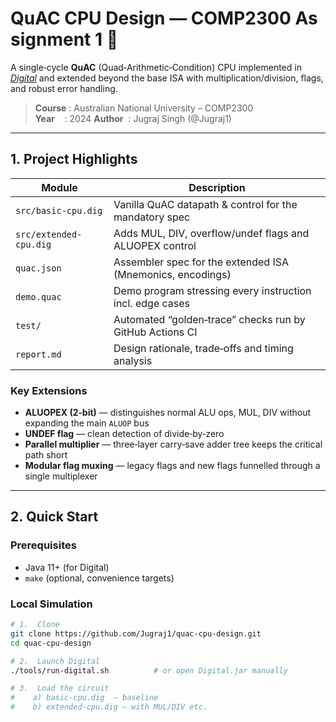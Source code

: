 # QuAC CPU Design — COMP2300 Assignment 1 🚀

A single‑cycle **QuAC** (Quad‑Arithmetic‑Condition) CPU implemented in [*Digital*](https://github.com/hneemann/Digital) and extended beyond the base ISA with multiplication/division, flags, and robust error handling.

> **Course** : Australian National University – COMP2300  
> **Year**    : 2024 
> **Author**  : Jugraj Singh (@Jugraj1)

---

## 1. Project Highlights

| Module | Description |
|--------|-------------|
| `src/basic-cpu.dig` | Vanilla QuAC datapath & control for the mandatory spec |
| `src/extended-cpu.dig` | Adds MUL, DIV, overflow/undef flags and ALUOPEX control |
| `quac.json` | Assembler spec for the extended ISA (Mnemonics, encodings) |
| `demo.quac` | Demo program stressing every instruction incl. edge cases |
| `test/` | Automated “golden‑trace” checks run by GitHub Actions CI |
| `report.md` | Design rationale, trade‑offs and timing analysis |

### Key Extensions
* **ALUOPEX (2‑bit)** — distinguishes normal ALU ops, MUL, DIV without expanding the main `ALUOP` bus  
* **UNDEF flag** — clean detection of divide‑by‑zero  
* **Parallel multiplier** — three‑layer carry‑save adder tree keeps the critical path short  
* **Modular flag muxing** — legacy flags and new flags funnelled through a single multiplexer

---

## 2. Quick Start

### Prerequisites
* Java 11+ (for Digital)  
* `make` (optional, convenience targets)

### Local Simulation
```bash
# 1.  Clone
git clone https://github.com/Jugraj1/quac-cpu-design.git
cd quac-cpu-design

# 2.  Launch Digital
./tools/run-digital.sh          # or open Digital.jar manually

# 3.  Load the circuit
#    a) basic‑cpu.dig  – baseline
#    b) extended‑cpu.dig – with MUL/DIV etc.
